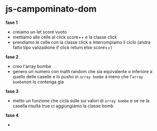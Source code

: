 # js-campominato-dom

**fase 1**

- creiamo un let score vuoto
- mettiamo alle celle al click score++ e la classe click
- prendiamo le celle con la classe click e interrompiamo il ciclo (andra fatto tipo valizadione if click return else score++)

**fase 2**

- creo l'array bombe
- genero un numero con math random che sia equivalente o inferiore a quello delle caselle e lo pusho in `array bombe` a meno che l'`array bombe`non lo contenga gia

**fase 3**

- metto un funzione che cicla sulle sui valori di `array bombe` e se ne la casella risulta true ci aggiungiamo la classe bomb

**fase 4**

-
